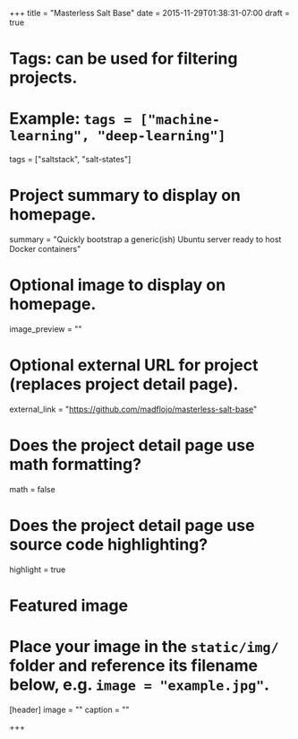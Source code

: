+++
title = "Masterless Salt Base"
date = 2015-11-29T01:38:31-07:00
draft = true

# Tags: can be used for filtering projects.
# Example: `tags = ["machine-learning", "deep-learning"]`
tags = ["saltstack", "salt-states"]

# Project summary to display on homepage.
summary = "Quickly bootstrap a generic(ish) Ubuntu server ready to host Docker containers"

# Optional image to display on homepage.
image_preview = ""

# Optional external URL for project (replaces project detail page).
external_link = "https://github.com/madflojo/masterless-salt-base"

# Does the project detail page use math formatting?
math = false

# Does the project detail page use source code highlighting?
highlight = true

# Featured image
# Place your image in the `static/img/` folder and reference its filename below, e.g. `image = "example.jpg"`.
[header]
image = ""
caption = ""

+++
